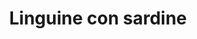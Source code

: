 ---
index: 43
title: Linguine con sardine
slugify: linguine-con-sardine
product: sardine
book: The River Café cookbook
page: 93
dish: main
tags:
-
sub:
-
fresh:
  - item:
    quantity:
    unit:
stock:
  - item:
    quantity:
    unit:
basic:
-
directions:
-
info:
source:
    title:
    url: 
---